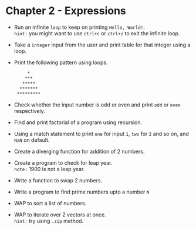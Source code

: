 # Chapter 2 - Expressions

* Run an infinite `loop` to keep on printing `Hello, World!`.\
`hint:` you might want to use `ctrl+c` or `ctrl+z` to exit the infinite loop.

* Take a `integer` input from the user and print table for that integer using a loop.

* Print the following pattern using loops.
  ```
       *
      ***
     *****
    *******
   *********
  ```

* Check whether the input number is odd or even and print `odd` or `even` respectively.

* Find and print factorial of a program using recursion.

* Using a match statement to print `one` for input `1`, `two` for `2` and so on, and `NaN` on default.

* Create a diverging function for addition of 2 numbers.

* Create a program to check for leap year.\
`note:` 1900 is not a leap year.

* Write a function to swap 2 numbers.

* Write a program to find prime numbers upto a number `N`

* WAP to sort a list of numbers.

* WAP to iterate over 2 vectors at once.\
`hint:` try using `.zip` method.